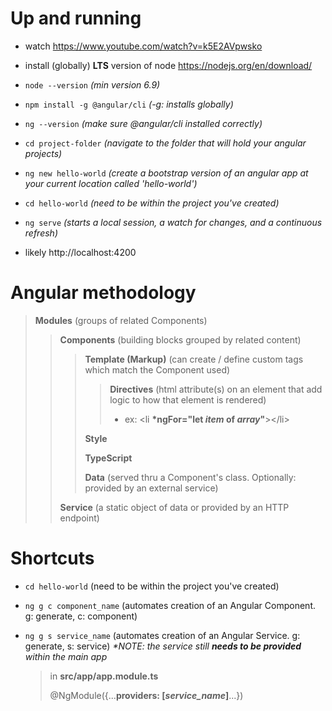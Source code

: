 # Up and running

- watch https://www.youtube.com/watch?v=k5E2AVpwsko

- install (globally) **LTS** version of node https://nodejs.org/en/download/

- `node --version` _(min version 6.9)_

- `npm install -g @angular/cli` _(-g: installs globally)_

- `ng --version` _(make sure @angular/cli installed correctly)_

- `cd project-folder` _(navigate to the folder that will hold your angular projects)_

- `ng new hello-world` _(create a bootstrap version of an angular app at your current location called 'hello-world')_

- `cd hello-world` _(need to be within the project you've created)_

- `ng serve` _(starts a local session, a watch for changes, and a continuous refresh)_

- likely http://localhost:4200

# Angular methodology

> **Modules** (groups of related Components)
>
> > **Components** (building blocks grouped by related content)
> >
> > > **Template (Markup)** (can create / define custom tags which match the Component used)
> > >
> > > > **Directives** (html attribute(s) on an element that add logic to how that element is rendered)
> > > >
> > > > - ex: <li **\*ngFor="let _item_ of _array_"**></li\>
> > >
> > > **Style**
> > >
> > > **TypeScript**
> > >
> > > **Data** (served thru a Component's class. Optionally: provided by an external service)
> >
> > **Service** (a static object of data or provided by an HTTP endpoint)

# Shortcuts

- `cd hello-world` (need to be within the project you've created)

- `ng g c component_name` (automates creation of an Angular Component. g: generate, c: component)

- `ng g s service_name` (automates creation of an Angular Service. g: generate, s: service) _\*NOTE: the service still **needs to be provided** within the main app_
  > in **src/app/app.module.ts**
  >
  > @NgModule({...**providers: [*service_name*]**...})
